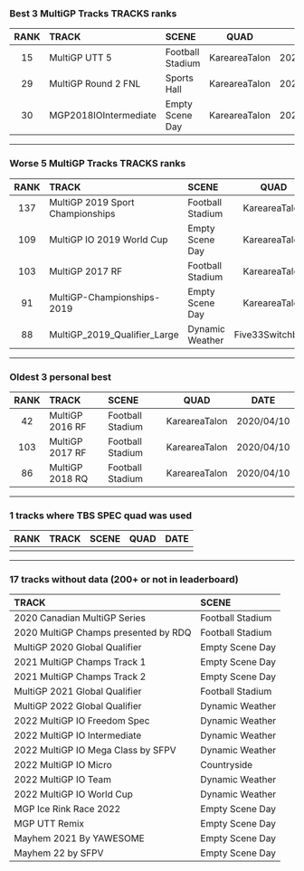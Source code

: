 ### Best 3 MultiGP Tracks TRACKS ranks
|RANK|TRACK|SCENE|QUAD|DATE|
|:---:|:---|:---|:---:|:---:|
|15|MultiGP UTT 5|Football Stadium|KareareaTalon|2020/04/13|
|29|MultiGP Round 2 FNL|Sports Hall|KareareaTalon|2020/07/02|
|30|MGP2018IOIntermediate|Empty Scene Day|KareareaTalon|2020/07/31|
---
### Worse 5 MultiGP Tracks TRACKS ranks
|RANK|TRACK|SCENE|QUAD|DATE|
|:---:|:---|:---|:---:|:---:|
|137|MultiGP 2019 Sport Championships|Football Stadium|KareareaTalon|2020/04/12|
|109|MultiGP IO 2019 World Cup|Empty Scene Day|KareareaTalon|2020/08/04|
|103|MultiGP 2017 RF|Football Stadium|KareareaTalon|2020/04/10|
|91|MultiGP-Championships-2019|Empty Scene Day|KareareaTalon|2020/08/06|
|88|MultiGP_2019_Qualifier_Large|Dynamic Weather|Five33Switchback|2020/10/07|
---
### Oldest 3 personal best
|RANK|TRACK|SCENE|QUAD|DATE|
|:---:|:---|:---|:---:|:---:|
|42|MultiGP 2016 RF|Football Stadium|KareareaTalon|2020/04/10|
|103|MultiGP 2017 RF|Football Stadium|KareareaTalon|2020/04/10|
|86|MultiGP 2018 RQ|Football Stadium|KareareaTalon|2020/04/10|
---
### 1 tracks where TBS SPEC quad was used
|RANK|TRACK|SCENE|QUAD|DATE|
|:---:|:---|:---|:---:|:---:|
||||||
---
### 17 tracks without data (200+ or not in leaderboard)
|TRACK|SCENE|
|:---|:---|
|2020 Canadian MultiGP Series|Football Stadium|
|2020 MultiGP Champs presented by RDQ|Football Stadium|
|MultiGP 2020 Global Qualifier|Empty Scene Day|
|2021 MultiGP Champs Track 1|Empty Scene Day|
|2021 MultiGP Champs Track 2|Empty Scene Day|
|MultiGP 2021 Global Qualifier|Football Stadium|
|MultiGP 2022 Global Qualifier|Dynamic Weather|
|2022 MultiGP IO Freedom Spec|Dynamic Weather|
|2022 MultiGP IO Intermediate|Dynamic Weather|
|2022 MultiGP IO Mega Class by SFPV|Dynamic Weather|
|2022 MultiGP IO Micro|Countryside|
|2022 MultiGP IO Team|Dynamic Weather|
|2022 MultiGP IO World Cup|Dynamic Weather|
|MGP Ice Rink Race 2022|Empty Scene Day|
|MGP UTT Remix|Empty Scene Day|
|Mayhem 2021 By YAWESOME|Empty Scene Day|
|Mayhem 22 by SFPV|Empty Scene Day|
